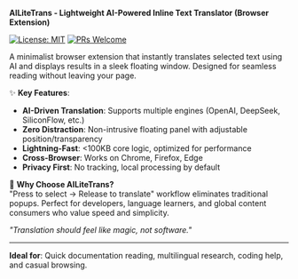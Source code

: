 **AILiteTrans - Lightweight AI-Powered Inline Text Translator (Browser Extension)**  

[![License: MIT](https://img.shields.io/badge/License-MIT-blue.svg)](LICENSE)  [![PRs Welcome](https://img.shields.io/badge/PRs-welcome-brightgreen.svg)](CONTRIBUTING.md)  

A minimalist browser extension that instantly translates selected text using AI and displays results in a sleek floating window. Designed for seamless reading without leaving your page.  

✨ **Key Features**:  
- **AI-Driven Translation**: Supports multiple engines (OpenAI, DeepSeek, SiliconFlow, etc.)  
- **Zero Distraction**: Non-intrusive floating panel with adjustable position/transparency  
- **Lightning-Fast**: <100KB core logic, optimized for performance  
- **Cross-Browser**: Works on Chrome, Firefox, Edge  
- **Privacy First**: No tracking, local processing by default  

🚀 **Why Choose AILiteTrans?**  
"Press to select → Release to translate" workflow eliminates traditional popups. Perfect for developers, language learners, and global content consumers who value speed and simplicity.  


*"Translation should feel like magic, not software."*  

---  
**Ideal for**: Quick documentation reading, multilingual research, coding help, and casual browsing.
